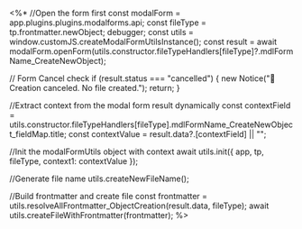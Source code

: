 <%*
//Open the form first
const modalForm = app.plugins.plugins.modalforms.api;
const fileType = tp.frontmatter.newObject;
debugger;
const utils = window.customJS.createModalFormUtilsInstance();
const result = await modalForm.openForm(utils.constructor.fileTypeHandlers[fileType]?.mdlFormName_CreateNewObject);

// Form Cancel check
if (result.status === "cancelled") {
  new Notice("🚫 Creation canceled. No file created.");
  return;
}

//Extract context from the modal form result dynamically
const contextField = utils.constructor.fileTypeHandlers[fileType].mdlFormName_CreateNewObject_fieldMap.title;
const contextValue = result.data?.[contextField] || "";

//Init the modalFormUtils object with context 
await utils.init({ app, tp, fileType, context1: contextValue });

//Generate file name
utils.createNewFileName();

//Build frontmatter and create file
const frontmatter = utils.resolveAllFrontmatter_ObjectCreation(result.data, fileType);
await utils.createFileWithFrontmatter(frontmatter);
%>